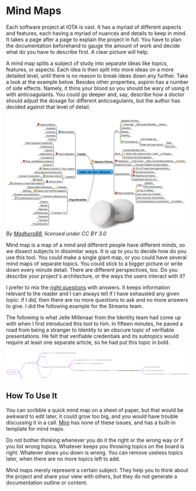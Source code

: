 # Mind Maps

Each software project at IOTA is vast. It has a myriad of different aspects and features, each having a myriad of nuances and details to keep in mind. It takes a page after a page to explain the project in full. You have to plan the documentation beforehand to gauge the amount of work and decide what do you have to describe first. A clear picture will help.

A mind map splits a subject of study into separate ideas like topics, features, or aspects. Each idea is then split into more ideas on a more detailed level, until there is no reason to break ideas down any further. Take a look at the example below. Besides other properties, aspirin has a number of side effects. Namely, it thins your blood so you should be wary of using it with anticoagulants. You could go deeper and, say, describe how a doctor should adjust the dosage for different anticoagulants, but the author has decided against that level of detail.

[![An example of a mind map about aspirin.](../../../static/img/for_devs/toolbox/aspirin_mind_map.png "Click to see the full-size image.")](../../../static/img/for_devs/toolbox/aspirin_mind_map.png)
*By [Madhero88](https://en.wikipedia.org/wiki/User:Madhero88), licensed under CC BY 3.0*

Mind map is a map of a mind and different people have different minds, so we dissect subjects in dissimilar ways. It is up to you to decide how do you use this tool. You could make a single giant map, or you could have several mind maps of separate topics. You could stick to a bigger picture or write down every minute detail. There are different perspectives, too. Do you describe your project's architecture, or the ways the users interact with it?

I prefer to mix the [right questions](./questions.md) with answers. It keeps information relevant to the reader and I can always tell if I have exhausted any given topic: if I did, then there are no more questions to ask and no more answers to give. I did the following example for the Streams team. 

The following is what Jelle Millenaar from the Identity team had come up with when I first introduced this tool to him. In fifteen minutes, he paved a road from being a stranger to Identity to an obscure topic of verifiable presentations. He felt that verifiable credentials and its subtopics would require at least one separate article, so he had put this topic in bold.

[![Jelle's first try on the mind mapping.](../../../static/img/for_devs/toolbox/identity_mind_map.png "Click to see the full-size image.")](../../../static/img/for_devs/toolbox/identity_mind_map.png)

## How To Use It

You can scribble a quick mind map on a sheet of paper, but that would be awkward to edit later, it could grow too big, and you would have trouble discussing it in a call. [Miro](https://miro.com) has none of these issues, and has a built-in template for mind maps.

Do not bother thinking whenever you do it the right or the wrong way or if you list wrong topics. Whatever keeps you throwing topics on the board is right. Whatever slows you down is wrong. You can remove useless topics later, when there are no more topics left to add.

Mind maps merely represent a certain subject. They help you to think about the project and share your view with others, but they do not generate a documentation outline or content.